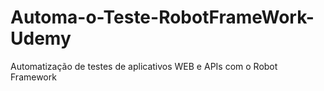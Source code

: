 # Automa-o-Teste-RobotFrameWork-Udemy
Automatização de testes de aplicativos WEB e APIs com o Robot Framework
